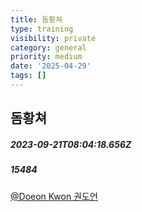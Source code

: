 ```yaml
---
title: 돔황쳐
type: training
visibility: private
category: general
priority: medium
date: '2025-04-29'
tags: []
---
```

## 돔황쳐
##### 2023-09-21T08:04:18.656Z
##### 15484

<p><a data-type="mention" target="_blank" rel="noopener noreferrer nofollow" class="text-blue-500 hover:text-blue-300 transition-colors cursor-pointer no-underline" data-id="375" data-username="kwondoeon" href="/@kwondoeon" data-display_name="Doeon Kwon 권도언">@Doeon Kwon 권도언</a> </p>
